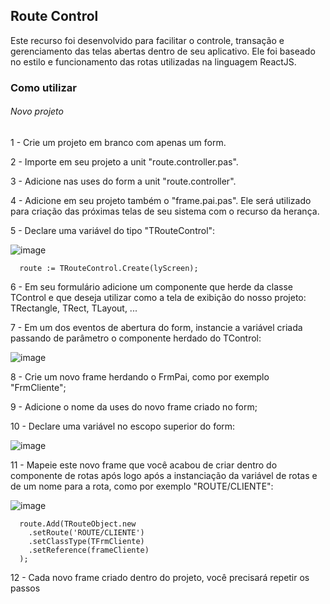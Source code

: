## Route Control ##

Este recurso foi desenvolvido para facilitar o controle, transação e gerenciamento das telas abertas dentro de seu aplicativo. 
Ele foi baseado no estilo e funcionamento das rotas utilizadas na linguagem ReactJS.

### Como utilizar ###

###### Novo projeto

1 - Crie um projeto em branco com apenas um form.

2 - Importe em seu projeto a unit "route.controller.pas".

3 - Adicione nas uses do form a unit "route.controller".
 
4 - Adicione em seu projeto também o "frame.pai.pas". Ele será utilizado para criação das próximas telas de seu sistema com o recurso da herança.

5 - Declare uma variável do tipo "TRouteControl":

![image](https://user-images.githubusercontent.com/17827174/131702370-dfa53af9-146b-4b0f-b36b-d05b309cf3df.png)

```
  route := TRouteControl.Create(lyScreen);
```

6 - Em seu formulário adicione um componente que herde da classe TControl e que deseja utilizar como a tela de exibição do nosso projeto: TRectangle, TRect, TLayout, ...

7 - Em um dos eventos de abertura do form, instancie a variável criada passando de parâmetro o componente herdado do TControl:

![image](https://user-images.githubusercontent.com/17827174/131702822-90eb31c4-6d89-4792-a414-1bcdc812667b.png)

8 - Crie um novo frame herdando o FrmPai, como por exemplo "FrmCliente";

9 - Adicione o nome da uses do novo frame criado no form;

10 - Declare uma variável no escopo superior do form:

![image](https://user-images.githubusercontent.com/17827174/131703612-3945ed86-0bb8-43b5-b83d-2d7ae8263c9c.png)

11 - Mapeie este novo frame que você acabou de criar dentro do componente de rotas após logo após a instanciação da variável de rotas e de um nome para a rota, como por exemplo "ROUTE/CLIENTE":

![image](https://user-images.githubusercontent.com/17827174/131704052-6f023ce2-2020-4ac9-be43-8689f62ea853.png)

```
  route.Add(TRouteObject.new
    .setRoute('ROUTE/CLIENTE')
    .setClassType(TFrmCliente)
    .setReference(frameCliente)
  );
```

12 - Cada novo frame criado dentro do projeto, você precisará repetir os passos 

